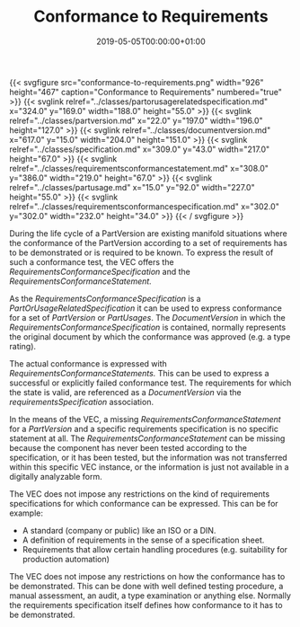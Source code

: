 ﻿---
title: Conformance to Requirements
toc: false
type: specs
date: "2019-05-05T00:00:00+01:00"
draft: false
menu:
  vec120:
    identifier: description-of-components/conformance-to-requirements    
    parent: description-of-components
    weight: 1003020 

# Prev/next pager order (if `docs_section_pager` enabled in `params.toml`)
weight: 1003020
---
{{< svgfigure src="conformance-to-requirements.png" width="926" height="467" caption="Conformance to Requirements" numbered="true" >}}
  {{< svglink relref="../classes/partorusagerelatedspecification.md" x="324.0" y="169.0" width="188.0" height="55.0" >}}
  {{< svglink relref="../classes/partversion.md" x="22.0" y="197.0" width="196.0" height="127.0" >}}
  {{< svglink relref="../classes/documentversion.md" x="617.0" y="15.0" width="204.0" height="151.0" >}}
  {{< svglink relref="../classes/specification.md" x="309.0" y="43.0" width="217.0" height="67.0" >}}
  {{< svglink relref="../classes/requirementsconformancestatement.md" x="308.0" y="386.0" width="219.0" height="67.0" >}}
  {{< svglink relref="../classes/partusage.md" x="15.0" y="92.0" width="227.0" height="55.0" >}}
  {{< svglink relref="../classes/requirementsconformancespecification.md" x="302.0" y="302.0" width="232.0" height="34.0" >}}
{{< / svgfigure >}}
<html>   <head>     </head>   <body>     <p> During the life cycle of a PartVersion are existing manifold situations where the conformance of the PartVersion according to a set of requirements has to be demonstrated or is required to be known. To express the result of such a conformance test<i>, </i>the VEC offers the <i>RequirementsConformanceSpecification</i> and the <i>RequirementsConformanceStatement.</i>      </p>      <p> As the <i>RequirementsConformanceSpecification</i> is a <i>PartOrUsageRelatedSpecification</i> it can be used to express conformance for a set of <i>PartVersion</i> or <i>PartUsages</i>. The <i>DocumentVersion </i>in which the <i>RequirementsConformanceSpecification </i>is contained, normally represents the original document by which the conformance was approved (e.g. a type rating).      </p>      <p> The actual conformance is expressed with <i>RequirementsConformanceStatements.</i> This can be used to express a successful or explicitly failed conformance test. The requirements for which the state is valid, are referenced as a <i>DocumentVersion</i> via the <i>requirementsSpecification</i> association.      </p>      <p> In the means of the VEC, a missing <i>RequirementsConformanceStatement </i>for a <i>PartVersion</i> and a specific requirements specification is no specific statement at all. The <i>RequirementsConformanceStatement</i> can be missing because the component has never been tested according to the specification, or it has been tested, but the information was not transferred within this specific VEC instance, or the information is just not available in a digitally analyzable form.      </p>      <p> The VEC does not impose any restrictions on the kind of requirements specifications for which conformance can be expressed. This can be for example:      </p>      <ul>       <li> A standard (company or public) like an ISO&#160;or a DIN.        </li>       <li> A definition of requirements in the sense of a specification sheet.        </li>       <li> Requirements that allow certain handling procedures (e.g. suitability for production automation)        </li>     </ul>     <p> The VEC&#160;does not impose any restrictions on how the conformance has to be demonstrated. This can be done with well defined testing procedure, a manual assessment, an audit, a type examination or anything else. Normally the requirements specification itself defines how conformance to it has to be demonstrated.      </p>  </body> </html>
